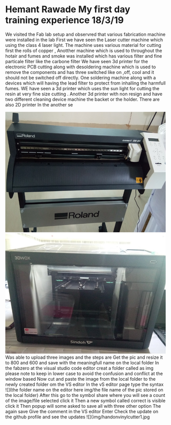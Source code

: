 # Hemant Rawade My first day training experience 18/3/19
We visited the Fab lab setup and observred that various fabrication machine were installed in the lab
First we have seen the Laser cutter machine which using the class 4 laser light.
The machine uses various material for cutting first the rolls of copper , 
Anotther machine which is used to throughout the hotair and fumes and smoke was installed which has various filter and fine particale filter like the carbone filter
We have seen 3d printer for the electronic PCB cutting along with desoldering machine which is used to remove the components and has three switched
like on ,off, cool and it should not be switched off directly.
One soldering machine along with a devices which will having the lead filter to protect from inhalling the harmfull fumes.
WE have seen a 3d printer which uses the sun light for cutting the resin at very fine size cutting .
Another 3d printer with non resign and have two different cleaning device machine the backet or the holder.
There are also 2D printer 
In the another se

![](img/Vinylcutter.jpg)
![](img/3dcutterok.jpg)
Was able to upload three images and the steps are
Get the pic and resize it to 800 and 600 and save with the meaningfull name on the local folder
In the fabzero at the visual studio code editor creat a folder called as img 
please note to keep in lower case to avoid the confusion and conflict at the window based
Now cut and paste the image from the local folder to the newly created folder om the VS editor
In the vS editor page type the syntax ![](the folder name on the editor here img/the file name of the pic stored on the local folder)
After this go to the symbol share where you will see a count of the image/file selected click it
Then a new symbol called correct is visible click it
Then popup will some asked to save all with three other option
The again save
Give the comment in the VS editor
Enter 
Check the update on the github profile and see the updates
![]{img/handonvinylcutter1.jpg

